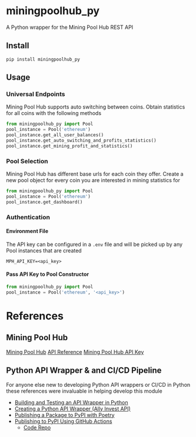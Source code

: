# miningpoolhub_py
A Python wrapper for the Mining Pool Hub REST API

## Install
`pip install miningpoolhub_py`

## Usage
### Universal Endpoints
Mining Pool Hub supports auto switching between coins. Obtain statistics for all coins with the following methods
```python
from miningpoolhub_py import Pool
pool_instance = Pool('ethereum')
pool_instance.get_all_user_balances()
pool_instance.get_auto_switching_and_profits_statistics()
pool_instance.get_mining_profit_and_statistics()
```

### Pool Selection
Mining Pool Hub has different base urls for each coin they offer. Create a new pool object for every coin you are
interested in mining statistics for
```python
from miningpoolhub_py import Pool
pool_instance = Pool('ethereum')
pool_instance.get_dashboard()
```

### Authentication
#### Environment File
The API key can be configured in a `.env` file and will be picked up by any Pool instances that are created
```
MPH_API_KEY=<api_key>
```

#### Pass API Key to Pool Constructor
```python
from miningpoolhub_py import Pool
pool_instance = Pool('ethereum', '<api_key>')
```

# References
## Mining Pool Hub
[Mining Pool Hub](https://miningpoolhub.com/)
[API Reference](https://github.com/miningpoolhub/php-mpos/wiki/API-Reference)
[Mining Pool Hub API Key](https://miningpoolhub.com/?page=account&action=edit)

## Python API Wrapper & and CI/CD Pipeline
For anyone else new to developing Python API wrappers or CI/CD in Python these references were invaluable in helping
develop this module
- [Building and Testing an API Wrapper in Python](https://semaphoreci.com/community/tutorials/building-and-testing-an-api-wrapper-in-python)
- [Creating a Python API Wrapper \(Ally Invest API\)](https://medium.com/analytics-vidhya/creating-a-python-api-wrapper-ally-invest-api-568934a1411c)
- [Publishing a Package to PyPI with Poetry](https://www.ianwootten.co.uk/2020/10/20/publishing-a-package-to-pypi-with-poetry/)
- [Publishing to PyPI Using GitHub Actions](https://www.ianwootten.co.uk/2020/10/23/publishing-to-pypi-using-github-actions/)
  - [Code Repo](https://github.com/niftydigits/ftrack-s3-accessor/tree/master/.github/workflows)